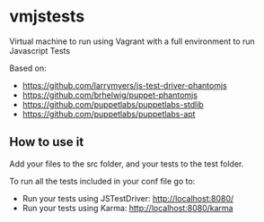 vmjstests
=========

Virtual machine to run using Vagrant with a full environment to run Javascript Tests

Based on:
* https://github.com/larrymyers/js-test-driver-phantomjs
* https://github.com/brhelwig/puppet-phantomjs
* https://github.com/puppetlabs/puppetlabs-stdlib
* https://github.com/puppetlabs/puppetlabs-apt

How to use it
-------------

Add your files to the src folder, and your tests to the test folder.

To run all the tests included in your conf file go to:
* Run your tests using JSTestDriver: [http://localhost:8080/](http://localhost:8080/)
* Run your tests using Karma: [http://localhost:8080/karma](http://localhost:8080/karma)
